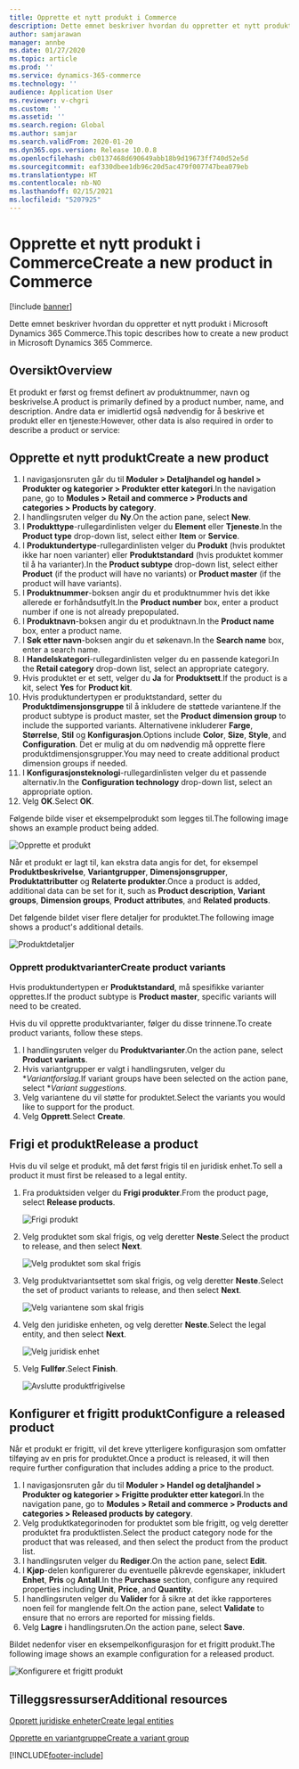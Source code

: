 ```yaml
---
title: Opprette et nytt produkt i Commerce
description: Dette emnet beskriver hvordan du oppretter et nytt produkt i Microsoft Dynamics 365 Commerce.
author: samjarawan
manager: annbe
ms.date: 01/27/2020
ms.topic: article
ms.prod: ''
ms.service: dynamics-365-commerce
ms.technology: ''
audience: Application User
ms.reviewer: v-chgri
ms.custom: ''
ms.assetid: ''
ms.search.region: Global
ms.author: samjar
ms.search.validFrom: 2020-01-20
ms.dyn365.ops.version: Release 10.0.8
ms.openlocfilehash: cb0137468d690649abb18b9d19673ff740d52e5d
ms.sourcegitcommit: eaf330dbee1db96c20d5ac479f007747bea079eb
ms.translationtype: HT
ms.contentlocale: nb-NO
ms.lasthandoff: 02/15/2021
ms.locfileid: "5207925"
---
```

# <a name="create-a-new-product-in-commerce"></a><span data-ttu-id="bf543-103">Opprette et nytt produkt i Commerce</span><span class="sxs-lookup"><span data-stu-id="bf543-103">Create a new product in Commerce</span></span>


[!include [banner](includes/banner.md)]

<span data-ttu-id="bf543-104">Dette emnet beskriver hvordan du oppretter et nytt produkt i Microsoft Dynamics 365 Commerce.</span><span class="sxs-lookup"><span data-stu-id="bf543-104">This topic describes how to create a new product in Microsoft Dynamics 365 Commerce.</span></span>

## <a name="overview"></a><span data-ttu-id="bf543-105">Oversikt</span><span class="sxs-lookup"><span data-stu-id="bf543-105">Overview</span></span>

<span data-ttu-id="bf543-106">Et produkt er først og fremst definert av produktnummer, navn og beskrivelse.</span><span class="sxs-lookup"><span data-stu-id="bf543-106">A product is primarily defined by a product number, name, and description.</span></span> <span data-ttu-id="bf543-107">Andre data er imidlertid også nødvendig for å beskrive et produkt eller en tjeneste:</span><span class="sxs-lookup"><span data-stu-id="bf543-107">However, other data is also required in order to describe a product or service:</span></span>

## <a name="create-a-new-product"></a><span data-ttu-id="bf543-108">Opprette et nytt produkt</span><span class="sxs-lookup"><span data-stu-id="bf543-108">Create a new product</span></span>

1. <span data-ttu-id="bf543-109">I navigasjonsruten går du til **Moduler \> Detaljhandel og handel \> Produkter og kategorier \> Produkter etter kategori**.</span><span class="sxs-lookup"><span data-stu-id="bf543-109">In the navigation pane, go to **Modules \> Retail and commerce \> Products and categories \> Products by category**.</span></span>
1. <span data-ttu-id="bf543-110">I handlingsruten velger du **Ny**.</span><span class="sxs-lookup"><span data-stu-id="bf543-110">On the action pane, select **New**.</span></span>
1. <span data-ttu-id="bf543-111">I **Produkttype**-rullegardinlisten velger du **Element** eller **Tjeneste**.</span><span class="sxs-lookup"><span data-stu-id="bf543-111">In the **Product type** drop-down list, select either **Item** or **Service**.</span></span>
1. <span data-ttu-id="bf543-112">I **Produktundertype**-rullegardinlisten velger du **Produkt** (hvis produktet ikke har noen varianter) eller **Produktstandard** (hvis produktet kommer til å ha varianter).</span><span class="sxs-lookup"><span data-stu-id="bf543-112">In the **Product subtype** drop-down list, select either **Product** (if the product will have no variants) or **Product master** (if the product will have variants).</span></span>
1. <span data-ttu-id="bf543-113">I **Produktnummer**-boksen angir du et produktnummer hvis det ikke allerede er forhåndsutfylt.</span><span class="sxs-lookup"><span data-stu-id="bf543-113">In the **Product number** box, enter a product number if one is not already prepopulated.</span></span>
1. <span data-ttu-id="bf543-114">I **Produktnavn**-boksen angir du et produktnavn.</span><span class="sxs-lookup"><span data-stu-id="bf543-114">In the **Product name** box, enter a product name.</span></span>
1. <span data-ttu-id="bf543-115">I **Søk etter navn**-boksen angir du et søkenavn.</span><span class="sxs-lookup"><span data-stu-id="bf543-115">In the **Search name** box, enter a search name.</span></span>
1. <span data-ttu-id="bf543-116">I **Handelskategori**-rullegardinlisten velger du en passende kategori.</span><span class="sxs-lookup"><span data-stu-id="bf543-116">In the **Retail category** drop-down list, select an appropriate category.</span></span>
1. <span data-ttu-id="bf543-117">Hvis produktet er et sett, velger du **Ja** for **Produktsett**.</span><span class="sxs-lookup"><span data-stu-id="bf543-117">If the product is a kit, select **Yes** for **Product kit**.</span></span>
1. <span data-ttu-id="bf543-118">Hvis produktundertypen er produktstandard, setter du **Produktdimensjonsgruppe** til å inkludere de støttede variantene.</span><span class="sxs-lookup"><span data-stu-id="bf543-118">If the product subtype is product master, set the **Product dimension group** to include the supported variants.</span></span> <span data-ttu-id="bf543-119">Alternativene inkluderer **Farge**, **Størrelse**, **Stil** og **Konfigurasjon**.</span><span class="sxs-lookup"><span data-stu-id="bf543-119">Options include **Color**, **Size**, **Style**, and **Configuration**.</span></span> <span data-ttu-id="bf543-120">Det er mulig at du om nødvendig må opprette flere produktdimensjonsgrupper.</span><span class="sxs-lookup"><span data-stu-id="bf543-120">You may need to create additional product dimension groups if needed.</span></span>
1. <span data-ttu-id="bf543-121">I **Konfigurasjonsteknologi**-rullegardinlisten velger du et passende alternativ.</span><span class="sxs-lookup"><span data-stu-id="bf543-121">In the **Configuration technology** drop-down list, select an appropriate option.</span></span>
1. <span data-ttu-id="bf543-122">Velg **OK**.</span><span class="sxs-lookup"><span data-stu-id="bf543-122">Select **OK**.</span></span>

<span data-ttu-id="bf543-123">Følgende bilde viser et eksempelprodukt som legges til.</span><span class="sxs-lookup"><span data-stu-id="bf543-123">The following image shows an example product being added.</span></span>

![Opprette et produkt](media/create-new-product.png)

<span data-ttu-id="bf543-125">Når et produkt er lagt til, kan ekstra data angis for det, for eksempel **Produktbeskrivelse**, **Variantgrupper**, **Dimensjonsgrupper**, **Produktattributter** og **Relaterte produkter**.</span><span class="sxs-lookup"><span data-stu-id="bf543-125">Once a product is added, additional data can be set for it, such as **Product description**, **Variant groups**, **Dimension groups**, **Product attributes**, and **Related products**.</span></span>

<span data-ttu-id="bf543-126">Det følgende bildet viser flere detaljer for produktet.</span><span class="sxs-lookup"><span data-stu-id="bf543-126">The following image shows a product's additional details.</span></span>

![Produktdetaljer](media/create-new-product-2.png)

### <a name="create-product-variants"></a><span data-ttu-id="bf543-128">Opprett produktvarianter</span><span class="sxs-lookup"><span data-stu-id="bf543-128">Create product variants</span></span>

<span data-ttu-id="bf543-129">Hvis produktundertypen er **Produktstandard**, må spesifikke varianter opprettes.</span><span class="sxs-lookup"><span data-stu-id="bf543-129">If the product subtype is **Product master**, specific variants will need to be created.</span></span> 

<span data-ttu-id="bf543-130">Hvis du vil opprette produktvarianter, følger du disse trinnene.</span><span class="sxs-lookup"><span data-stu-id="bf543-130">To create product variants, follow these steps.</span></span>

1. <span data-ttu-id="bf543-131">I handlingsruten velger du **Produktvarianter**.</span><span class="sxs-lookup"><span data-stu-id="bf543-131">On the action pane, select **Product variants**.</span></span>
1. <span data-ttu-id="bf543-132">Hvis variantgrupper er valgt i handlingsruten, velger du \**Variantforslag*.</span><span class="sxs-lookup"><span data-stu-id="bf543-132">If variant groups have been selected on the action pane, select \**Variant suggestions*.</span></span>
1. <span data-ttu-id="bf543-133">Velg variantene du vil støtte for produktet.</span><span class="sxs-lookup"><span data-stu-id="bf543-133">Select the variants you would like to support for the product.</span></span>
1. <span data-ttu-id="bf543-134">Velg **Opprett**.</span><span class="sxs-lookup"><span data-stu-id="bf543-134">Select **Create**.</span></span>

## <a name="release-a-product"></a><span data-ttu-id="bf543-135">Frigi et produkt</span><span class="sxs-lookup"><span data-stu-id="bf543-135">Release a product</span></span>

<span data-ttu-id="bf543-136">Hvis du vil selge et produkt, må det først frigis til en juridisk enhet.</span><span class="sxs-lookup"><span data-stu-id="bf543-136">To sell a product it must first be released to a legal entity.</span></span>

1. <span data-ttu-id="bf543-137">Fra produktsiden velger du **Frigi produkter**.</span><span class="sxs-lookup"><span data-stu-id="bf543-137">From the product page, select **Release products**.</span></span>

    ![Frigi produkt](media/create-new-product-3.png)

1. <span data-ttu-id="bf543-139">Velg produktet som skal frigis, og velg deretter **Neste**.</span><span class="sxs-lookup"><span data-stu-id="bf543-139">Select the product to release, and then select **Next**.</span></span>

    ![Velg produktet som skal frigis](media/create-new-product-4.png)

1. <span data-ttu-id="bf543-141">Velg produktvariantsettet som skal frigis, og velg deretter **Neste**.</span><span class="sxs-lookup"><span data-stu-id="bf543-141">Select the set of product variants to release, and then select **Next**.</span></span>

    ![Velg variantene som skal frigis](media/create-new-product-5.png)

1. <span data-ttu-id="bf543-143">Velg den juridiske enheten, og velg deretter **Neste**.</span><span class="sxs-lookup"><span data-stu-id="bf543-143">Select the legal entity, and then select **Next**.</span></span>

    ![Velg juridisk enhet](media/create-new-product-6.png)

1. <span data-ttu-id="bf543-145">Velg **Fullfør**.</span><span class="sxs-lookup"><span data-stu-id="bf543-145">Select **Finish**.</span></span>

    ![Avslutte produktfrigivelse](media/create-new-product-7.png)

## <a name="configure-a-released-product"></a><span data-ttu-id="bf543-147">Konfigurer et frigitt produkt</span><span class="sxs-lookup"><span data-stu-id="bf543-147">Configure a released product</span></span>

<span data-ttu-id="bf543-148">Når et produkt er frigitt, vil det kreve ytterligere konfigurasjon som omfatter tilføying av en pris for produktet.</span><span class="sxs-lookup"><span data-stu-id="bf543-148">Once a product is released, it will then require further configuration that includes adding a price to the product.</span></span>

1. <span data-ttu-id="bf543-149">I navigasjonsruten går du til **Moduler \> Handel og detaljhandel \> Produkter og kategorier \> Frigitte produkter etter kategori**.</span><span class="sxs-lookup"><span data-stu-id="bf543-149">In the navigation pane, go to **Modules \> Retail and commerce \> Products and categories \> Released products by category**.</span></span>
1. <span data-ttu-id="bf543-150">Velg produktkategorinoden for produktet som ble frigitt, og velg deretter produktet fra produktlisten.</span><span class="sxs-lookup"><span data-stu-id="bf543-150">Select the product category node for the product that was released, and then select the product from the product list.</span></span>
1. <span data-ttu-id="bf543-151">I handlingsruten velger du **Rediger**.</span><span class="sxs-lookup"><span data-stu-id="bf543-151">On the action pane, select **Edit**.</span></span>
1. <span data-ttu-id="bf543-152">I **Kjøp**-delen konfigurerer du eventuelle påkrevde egenskaper, inkludert **Enhet**, **Pris** og **Antall**.</span><span class="sxs-lookup"><span data-stu-id="bf543-152">In the **Purchase** section, configure any required properties including **Unit**, **Price**,  and **Quantity**.</span></span>
1. <span data-ttu-id="bf543-153">I handlingsruten velger du **Valider** for å sikre at det ikke rapporteres noen feil for manglende felt.</span><span class="sxs-lookup"><span data-stu-id="bf543-153">On the action pane, select **Validate** to ensure that no errors are reported for missing fields.</span></span>
1. <span data-ttu-id="bf543-154">Velg **Lagre** i handlingsruten.</span><span class="sxs-lookup"><span data-stu-id="bf543-154">On the action pane, select **Save**.</span></span>

<span data-ttu-id="bf543-155">Bildet nedenfor viser en eksempelkonfigurasjon for et frigitt produkt.</span><span class="sxs-lookup"><span data-stu-id="bf543-155">The following image shows an example configuration for a released product.</span></span>

![Konfigurere et frigitt produkt](media/create-new-product-8.png)

## <a name="additional-resources"></a><span data-ttu-id="bf543-157">Tilleggsressurser</span><span class="sxs-lookup"><span data-stu-id="bf543-157">Additional resources</span></span>

[<span data-ttu-id="bf543-158">Opprett juridiske enheter</span><span class="sxs-lookup"><span data-stu-id="bf543-158">Create legal entities</span></span>](channels-legal-entities.md)

[<span data-ttu-id="bf543-159">Opprette en variantgruppe</span><span class="sxs-lookup"><span data-stu-id="bf543-159">Create a variant group</span></span>](create-variant-group.md) 


[!INCLUDE[footer-include](../includes/footer-banner.md)]
